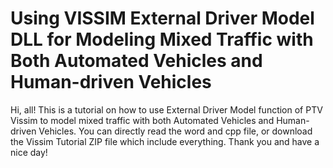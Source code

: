 # Using VISSIM External Driver Model DLL for Modeling Mixed Traffic with Both Automated Vehicles and Human-driven Vehicles


Hi, all!
This is a tutorial on how to use External Driver Model function of PTV Vissim to model mixed traffic with both Automated Vehicles and Human-driven Vehicles. You can directly read the word and cpp file, or download the Vissim Tutorial ZIP file which include everything.
Thank you and have a nice day!
